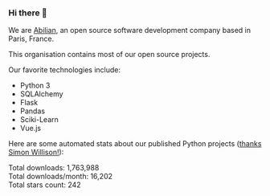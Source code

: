 ### Hi there 👋

We are [Abilian](https://abilian.com/), an open source software development company based in Paris, France.

This organisation contains most of our open source projects.

Our favorite technologies include:

- Python 3
- SQLAlchemy
- Flask
- Pandas
- Sciki-Learn
- Vue.js

Here are some automated stats about our published Python projects
([thanks Simon Willison!][sw-post]):

<!--marker-->
Total downloads: 1,763,988<br>
Total downloads/month: 16,202<br>
Total stars count: 242
<!--end-->

[sw-post]: https://simonwillison.net/2020/Jul/10/self-updating-profile-readme/